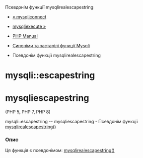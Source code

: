 Псевдонім функції mysqlirealescapestring

-   [« mysqliconnect](function.mysqli-connect.html)
    
-   [mysqliexecute »](function.mysqli-execute.html)
    
-   [PHP Manual](index.html)
    
-   [Синоніми та застарілі функції Mysqli](ref.mysqli.html)
    
-   Псевдонім функції mysqlirealescapestring
    

# mysqli::escapestring

# mysqliescapestring

(PHP 5, PHP 7, PHP 8)

mysqli::escapestring -- mysqliescapestring - Псевдонім функції [mysqlirealescapestring()](mysqli.real-escape-string.html)

### Опис

Ця функція є псевдонімом: [mysqlirealescapestring()](mysqli.real-escape-string.html)